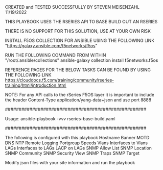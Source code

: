 CREATED and TESTED SUCCESSFULLY BY STEVEN MEISENZAHL 11/19/2022

THIS PLAYBOOK USES THE RSERIES API TO BASE BUILD OUT AN RSERIES

THERE IS NO SUPPORT FOR THIS SOLUTION, USE AT YOUR OWN RISK
 
  INSTALL F5OS COLLECTION FOR ANSIBLE USING THE FOLLOWING LINK 
     "https://galaxy.ansible.com/f5networks/f5os"
 
  RUN THE FOLLOWING COMMAND FROM WITHIN "/root/.ansible/collections"
     ansible-galaxy collection install f5networks.f5os

  REFERENCE PAGES FOR THE BELOW TASKS CAN BE FOUND BY USING THE FOLLOWING LINK
    https://clouddocs.f5.com/training/community/rseries-training/html/introduction.html

  NOTE: For any API calls to the rSeries F5OS layer it is important to include the header Content-Type application/yang-data+json and use port 8888 

####################################################

Usage: ansible-playbook -vvv rseries-base-build.yaml

####################################################

The following is configured with this playbook
  Hostname
  Banner
  MOTD
  DNS
  NTP
  Remote Logging
  Portgroup Speeds
  Vlans
  Interfaces to Vlans
  LAGs
  Interfaces to LAGs
  LACP on LAGs
  SNMP Allow List
  SNMP Location
  SNMP Community
  SNMP Security View
  SNMP Traps
  SNMP Target
  
  Modify json files with your site information and run the playbook
